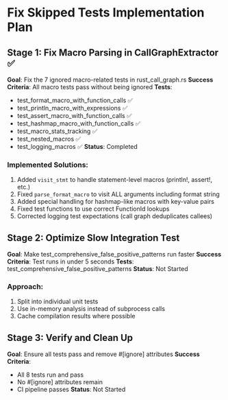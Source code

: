 # Fix Skipped Tests Implementation Plan

## Stage 1: Fix Macro Parsing in CallGraphExtractor ✅
**Goal**: Fix the 7 ignored macro-related tests in rust_call_graph.rs
**Success Criteria**: All macro tests pass without being ignored
**Tests**: 
- test_format_macro_with_function_calls ✅
- test_println_macro_with_expressions ✅ 
- test_assert_macro_with_function_calls ✅
- test_hashmap_macro_with_function_calls ✅
- test_macro_stats_tracking ✅
- test_nested_macros ✅
- test_logging_macros ✅
**Status**: Completed

### Implemented Solutions:
1. Added `visit_stmt` to handle statement-level macros (println!, assert!, etc.)
2. Fixed `parse_format_macro` to visit ALL arguments including format string
3. Added special handling for hashmap-like macros with key-value pairs
4. Fixed test functions to use correct FunctionId lookups
5. Corrected logging test expectations (call graph deduplicates callees)

## Stage 2: Optimize Slow Integration Test
**Goal**: Make test_comprehensive_false_positive_patterns run faster
**Success Criteria**: Test runs in under 5 seconds
**Tests**: test_comprehensive_false_positive_patterns
**Status**: Not Started

### Approach:
1. Split into individual unit tests
2. Use in-memory analysis instead of subprocess calls
3. Cache compilation results where possible

## Stage 3: Verify and Clean Up
**Goal**: Ensure all tests pass and remove #[ignore] attributes
**Success Criteria**: 
- All 8 tests run and pass
- No #[ignore] attributes remain
- CI pipeline passes
**Status**: Not Started